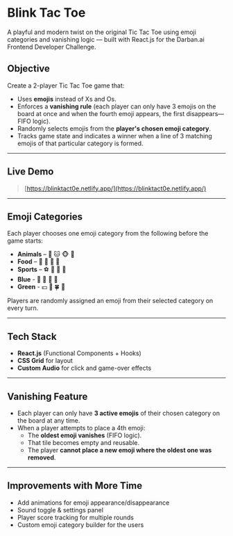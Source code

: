 # Blink Tac Toe

A playful and modern twist on the original Tic Tac Toe using emoji categories and vanishing logic — built with React.js for the Darban.ai Frontend Developer Challenge.

## Objective

Create a 2-player Tic Tac Toe game that:
- Uses **emojis** instead of Xs and Os.
- Enforces a **vanishing rule** (each player can only have 3 emojis on the board at once and when the fourth emoji appears, the first disappears—FIFO logic).
- Randomly selects emojis from the **player's chosen emoji category**.
- Tracks game state and indicates a winner when a line of 3 matching emojis of that particular category is formed.

---

## Live Demo

> [https://blinktact0e.netlify.app/](https://blinktact0e.netlify.app/)

---

## Emoji Categories

Each player chooses one emoji category from the following before the game starts:

- **Animals** – 🐶 🐱 🐵 🐰  
- **Food** – 🍕 🍟 🍔 🍩  
- **Sports** – ⚽ 🏀 🏈 🎾
- **Blue** - 🧿 🐬 🪼 🧶
- **Green** - 💵 🍾 🍀 🗽

Players are randomly assigned an emoji from their selected category on every turn.

---

## Tech Stack

- **React.js** (Functional Components + Hooks)
- **CSS Grid** for layout
- **Custom Audio** for click and game-over effects

---

## Vanishing Feature

- Each player can only have **3 active emojis** of their chosen category on the board at any time.
- When a player attempts to place a 4th emoji:
  - The **oldest emoji vanishes** (FIFO logic).
  - That tile becomes empty and reusable.
  - The player **cannot place a new emoji where the oldest one was removed**.

---

## Improvements with More Time

- Add animations for emoji appearance/disappearance
- Sound toggle & settings panel
- Player score tracking for multiple rounds
- Custom emoji category builder for the users

